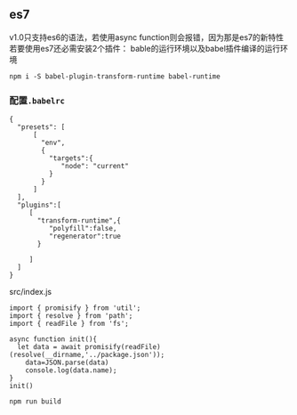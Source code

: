 ## es7
v1.0只支持es6的语法，若使用async function则会报错，因为那是es7的新特性
若要使用es7还必需安装2个插件：
bable的运行环境以及babel插件编译的运行环境
```
npm i -S babel-plugin-transform-runtime babel-runtime
```
### 配置`.babelrc`
```
{
  "presets": [
      [
        "env",
        {
          "targets":{
             "node": "current"
          }
        }
      ]
  ],
  "plugins":[
     [
       "transform-runtime",{
          "polyfill":false,
          "regenerator":true
       }
      
     ]
  ]
}
```
src/index.js
```
import { promisify } from 'util';
import { resolve } from 'path';
import { readFile } from 'fs';

async function init(){
  let data = await promisify(readFile)(resolve(__dirname,'../package.json'));
    data=JSON.parse(data)
    console.log(data.name);
}
init()
```
```
npm run build
```